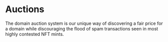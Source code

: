 # Auctions
The domain auction system is our unique way of discovering a fair price for a domain
while discouraging the flood of spam transactions seen in most highly contested NFT mints.